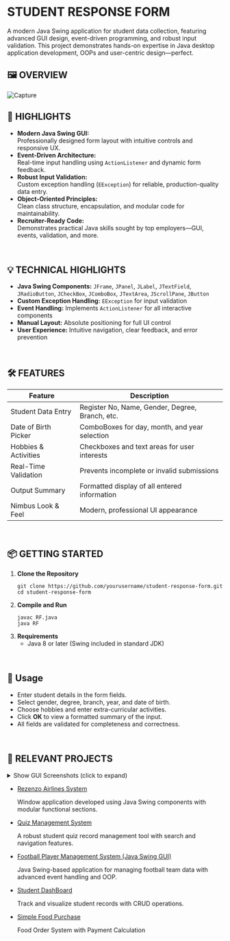 # STUDENT RESPONSE FORM
A modern Java Swing application for student data collection, featuring advanced GUI design, event-driven programming, and robust input validation. This project demonstrates hands-on expertise in Java desktop application development, OOPs and user-centric design—perfect.
<br>

## 🖼️ OVERVIEW
![Capture](https://github.com/user-attachments/assets/85431a45-e46d-4c59-bb9c-f62b5e2f4ce7)
<br>

## 🚀 HIGHLIGHTS

- **Modern Java Swing GUI:**  
  Professionally designed form layout with intuitive controls and responsive UX.
- **Event-Driven Architecture:**  
  Real-time input handling using `ActionListener` and dynamic form feedback.
- **Robust Input Validation:**  
  Custom exception handling (`EException`) for reliable, production-quality data entry.
- **Object-Oriented Principles:**  
  Clean class structure, encapsulation, and modular code for maintainability.
- **Recruiter-Ready Code:**  
  Demonstrates practical Java skills sought by top employers—GUI, events, validation, and more.  
<br>

## 💡 TECHNICAL HIGHLIGHTS

- **Java Swing Components:** `JFrame`, `JPanel`, `JLabel`, `JTextField`, `JRadioButton`, `JCheckBox`, `JComboBox`, `JTextArea`, `JScrollPane`, `JButton`
- **Custom Exception Handling:** `EException` for input validation
- **Event Handling:** Implements `ActionListener` for all interactive components
- **Manual Layout:** Absolute positioning for full UI control
- **User Experience:** Intuitive navigation, clear feedback, and error prevention
<br>

## 🛠️ FEATURES

| Feature                  | Description                                      |
|--------------------------|--------------------------------------------------|
| Student Data Entry       | Register No, Name, Gender, Degree, Branch, etc.  |
| Date of Birth Picker     | ComboBoxes for day, month, and year selection    |
| Hobbies & Activities     | Checkboxes and text areas for user interests     |
| Real-Time Validation     | Prevents incomplete or invalid submissions       |
| Output Summary           | Formatted display of all entered information     |
| Nimbus Look & Feel       | Modern, professional UI appearance               |
<br>

## 📦 GETTING STARTED

1. **Clone the Repository**
    ```
    git clone https://github.com/yourusername/student-response-form.git
    cd student-response-form
    ```
2. **Compile and Run**
    ```
    javac RF.java
    java RF
    ```
3. **Requirements**
    - Java 8 or later (Swing included in standard JDK)
<br>

## 📝 Usage

- Enter student details in the form fields.
- Select gender, degree, branch, year, and date of birth.
- Choose hobbies and enter extra-curricular activities.
- Click **OK** to view a formatted summary of the input.
- All fields are validated for completeness and correctness.
<br>

##  📄 RELEVANT PROJECTS

<details>
  
  <summary><b></b>Show GUI Screenshots (click to expand)<b></b></summary>
   <img src="https://github.com/user-attachments/assets/e546e95c-acf8-4648-beb2-d82b9eb34cba" width="500" height="350"/>  <img src="https://github.com/user-attachments/assets/0d2468ee-7bb2-4dc3-b172-830bbb92e19e" width="500" height="350"/> 
   <img src="https://github.com/user-attachments/assets/a04c0491-df39-4668-9f32-40e92c436170" width="400" height="350"/>  <img src="https://github.com/user-attachments/assets/3be1131d-ddd6-473d-aaec-e45b2d2c2e5a" width="500" height="350"/> 

  

</details>


- [Rezenzo Airlines System](https://github.com/Amri174/Airlines-GUI?tab=readme-ov-file)
 
  Window application developed using Java Swing components with modular functional sections.
  
- [Quiz Management System](https://github.com/Amri174/QuizTracker-GUI)
 
  A robust student quiz record management tool with search and navigation features.
  
- [Football Player Management System (Java Swing GUI)](https://github.com/Amri174/FoodballBoard-GUI)
  
  Java Swing-based application for managing football team data with advanced event handling and OOP.

- [Student DashBoard](https://github.com/Amri174/StudentDB-GUI)
  
  Track and visualize student records with CRUD operations.
  
- [Simple Food Purchase](https://github.com/Amri174/SimpleFoodPurchase-GUI)
   
  Food Order System with Payment Calculation

